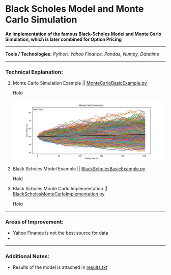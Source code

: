 # Black Scholes Model and Monte Carlo Simulation

**An implementation of the famous Black-Scholes Model and Monte Carlo Simulation, which is later combined for Option Pricing**

---

**Tools / Technologies:** *Python, Yahoo Finance, Pandas, Numpy, Datetime*

---

### Technical Explanation:

1. Monte Carlo Simulation Example || [MonteCarloBasicExample.py](https://github.com/harshp30/BlackScholesOptionsPricing/blob/main/src/MonteCarloBasicExample.py)

    Hold

    ![Monte Carlo Simulation Plot](plots/MonteCarloSim.png)

2. Black Scholes Model Example || [BlackScholesBasicExample.py](https://github.com/harshp30/BlackScholesOptionsPricing/blob/main/src/BlackScholesBasicExample.py)

    Hold

2. Black Scholes Monte Carlo Implementation || [BlackScholesMonteCarloImplementation.py](https://github.com/harshp30/BlackScholesOptionsPricing/blob/main/src/BlackScholesMonteCarloImplementation.py)

    Hold

---

### Areas of Improvement:

- Yahoo Finance is not the best source for data
- 

---

### Additional Notes:

- Results of the model is attached in [results.txt](https://github.com/harshp30/BlackScholesOptionsPricing/blob/main/Results.txt)


